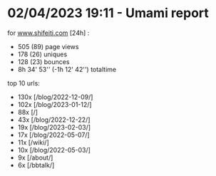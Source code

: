 # 02/04/2023 19:11 - Umami report
for www.shifeiti.com [24h] :

 - 505 (89) page views
 - 178 (26) uniques
 - 128 (23) bounces
 - 8h 34' 53'' (-1h 12' 42'') totaltime


top 10 urls:
 - 130x [/blog/2022-12-09/]
 - 102x [/blog/2023-01-12/]
 - 88x [/]
 - 43x [/blog/2022-12-22/]
 - 19x [/blog/2023-02-03/]
 - 17x [/blog/2022-05-07/]
 - 11x [/wiki/]
 - 10x [/blog/2022-05-03/]
 - 9x [/about/]
 - 6x [/bbtalk/]


